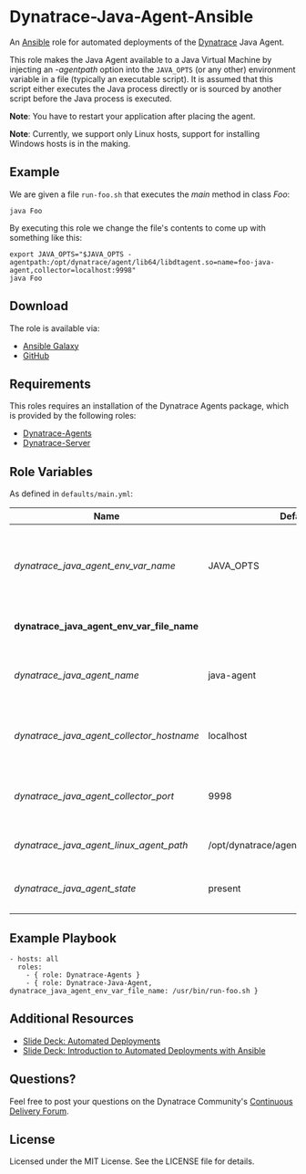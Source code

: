 # Dynatrace-Java-Agent-Ansible

An [Ansible](http://www.ansible.com) role for automated deployments of the [Dynatrace](http://www.bit.ly/dttrial) Java Agent.

This role makes the Java Agent available to a Java Virtual Machine by injecting an *-agentpath* option into the ```JAVA_OPTS``` (or any other) environment variable in a file (typically an executable script). It is assumed that this script either executes the Java process directly or is sourced by another script before the Java process is executed.

**Note**: You have to restart your application after placing the agent.

**Note**: Currently, we support only Linux hosts, support for installing Windows hosts is in the making.

## Example

We are given a file ```run-foo.sh``` that executes the *main* method in class *Foo*:

```
java Foo
```

By executing this role we change the file's contents to come up with something like this:

```
export JAVA_OPTS="$JAVA_OPTS -agentpath:/opt/dynatrace/agent/lib64/libdtagent.so=name=foo-java-agent,collector=localhost:9998"
java Foo
```

## Download

The role is available via:

- [Ansible Galaxy](https://galaxy.ansible.com/list#/roles/2653)
- [GitHub](https://github.com/Dynatrace/Dynatrace-Java-Agent-Ansible)

## Requirements

This roles requires an installation of the Dynatrace Agents package, which is provided by the following roles:

- [Dynatrace-Agents](https://galaxy.ansible.com/list#/roles/2620)
- [Dynatrace-Server](https://galaxy.ansible.com/list#/roles/2623)

## Role Variables

As defined in ```defaults/main.yml```:

| Name                                       | Default                                  | Description |
|--------------------------------------------|------------------------------------------|-------------|
| *dynatrace_java_agent_env_var_name*        | JAVA_OPTS                                | The name of the environment variable to be used for Agent injection. |
| **dynatrace_java_agent_env_var_file_name** |                                          | The name of the file to be modified. |
| *dynatrace_java_agent_name*                | java-agent                               | The name of the Agent as it appears in Dynatrace. |
| *dynatrace_java_agent_collector_hostname*  | localhost                                | The location of the collector the Agent shall connect to. |
| *dynatrace_java_agent_collector_port*      | 9998                                     | The port on the collector the Agent shall connect to. |
| *dynatrace_java_agent_linux_agent_path*    | /opt/dynatrace/agent/lib64/libdtagent.so | The path to the Agent libary. |
| *dynatrace_java_agent_state*               | present                                  | Whether the Agent shall be ```present``` or ```absent```. |

## Example Playbook

	- hosts: all
	  roles:
	    - { role: Dynatrace-Agents }
	    - { role: Dynatrace-Java-Agent, dynatrace_java_agent_env_var_file_name: /usr/bin/run-foo.sh }

## Additional Resources

- [Slide Deck: Automated Deployments](http://slideshare.net/MartinEtmajer/automated-deployments-slide-share)
- [Slide Deck: Introduction to Automated Deployments with Ansible](http://www.slideshare.net/MartinEtmajer/introduction-to-automated-deployments-with-ansible)

## Questions?

Feel free to post your questions on the Dynatrace Community's [Continuous Delivery Forum](https://community.dynatrace.com/community/pages/viewpage.action?pageId=46628921).

## License

Licensed under the MIT License. See the LICENSE file for details.
